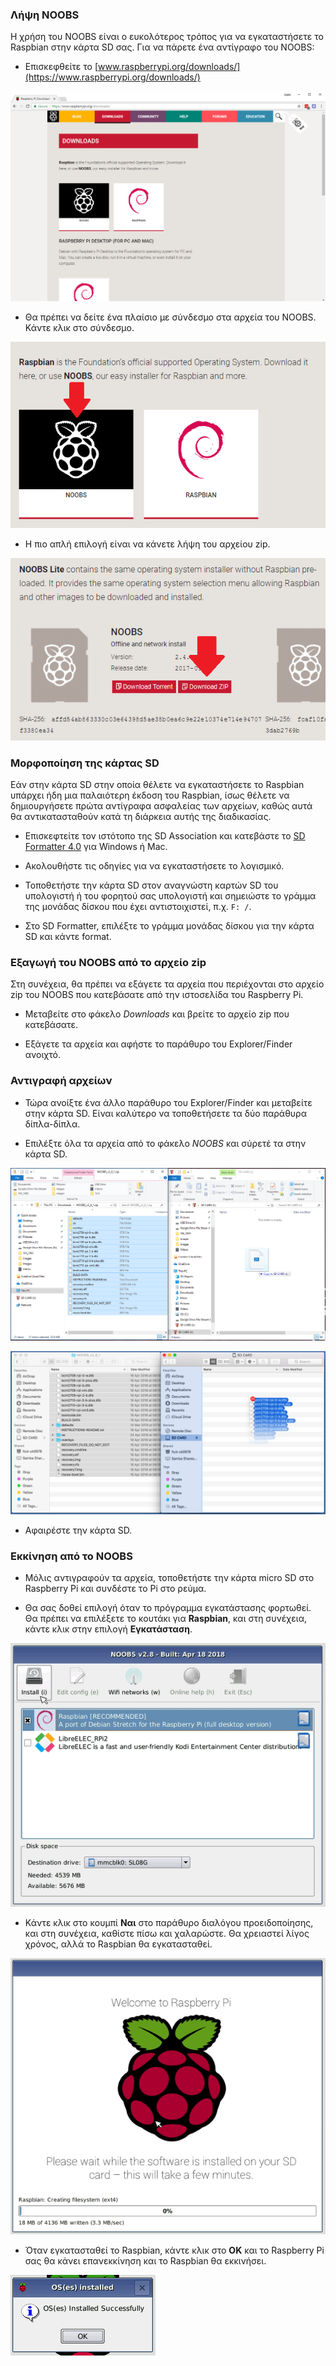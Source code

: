 ### Λήψη NOOBS

Η χρήση του NOOBS είναι ο ευκολότερος τρόπος για να εγκαταστήσετε το Raspbian στην κάρτα SD σας. Για να πάρετε ένα αντίγραφο του NOOBS:

+ Επισκεφθείτε το [www.raspberrypi.org/downloads/](https://www.raspberrypi.org/downloads/)

![Σελίδα Downloads](images/downloads-page.png)

+ Θα πρέπει να δείτε ένα πλαίσιο με σύνδεσμο στα αρχεία του NOOBS. Κάντε κλικ στο σύνδεσμο.

![Κάντε κλικ στο NOOBS](images/click-noobs.png)

+ Η πιο απλή επιλογή είναι να κάνετε λήψη του αρχείου zip.

![Λήψη zip](images/download-zip.png)

### Μορφοποίηση της κάρτας SD

Εάν στην κάρτα SD στην οποία θέλετε να εγκαταστήσετε το Raspbian υπάρχει ήδη μια παλαιότερη έκδοση του Raspbian, ίσως θέλετε να δημιουργήσετε πρώτα αντίγραφα ασφαλείας των αρχείων, καθώς αυτά θα αντικατασταθούν κατά τη διάρκεια αυτής της διαδικασίας.

+ Επισκεφτείτε τον ιστότοπο της SD Association και κατεβάστε το [SD Formatter 4.0](https://www.sdcard.org/downloads/formatter_4/index.html) για Windows ή Mac.

+ Ακολουθήστε τις οδηγίες για να εγκαταστήσετε το λογισμικό.

+ Τοποθετήστε την κάρτα SD στον αναγνώστη καρτών SD του υπολογιστή ή του φορητού σας υπολογιστή και σημειώστε το γράμμα της μονάδας δίσκου που έχει αντιστοιχιστεί, π.χ. `F: /`.

+ Στο SD Formatter, επιλέξτε το γράμμα μονάδας δίσκου για την κάρτα SD και κάντε format.

### Εξαγωγή του NOOBS από το αρχείο zip

Στη συνέχεια, θα πρέπει να εξάγετε τα αρχεία που περιέχονται στο αρχείο zip του NOOBS που κατεβάσατε από την ιστοσελίδα του Raspberry Pi.

+ Μεταβείτε στο φάκελο *Downloads* και βρείτε το αρχείο zip που κατεβάσατε.

+ Εξάγετε τα αρχεία και αφήστε το παράθυρο του Explorer/Finder ανοιχτό.

### Αντιγραφή αρχείων

+ Τώρα ανοίξτε ένα άλλο παράθυρο του Explorer/Finder και μεταβείτε στην κάρτα SD. Είναι καλύτερο να τοποθετήσετε τα δύο παράθυρα δίπλα-δίπλα.

+ Επιλέξτε όλα τα αρχεία από το φάκελο *NOOBS* και σύρετέ τα στην κάρτα SD.

![αντιγραφή των windows](images/copy3.png)

![αντιγραφή του macos](images/macos_copy.png)

+ Αφαιρέστε την κάρτα SD.

### Εκκίνηση από το NOOBS

+ Μόλις αντιγραφούν τα αρχεία, τοποθετήστε την κάρτα micro SD στο Raspberry Pi και συνδέστε το Pi στο ρεύμα.

+ Θα σας δοθεί επιλογή όταν το πρόγραμμα εγκατάστασης φορτωθεί. Θα πρέπει να επιλέξετε το κουτάκι για **Raspbian**, και στη συνέχεια, κάντε κλικ στην επιλογή **Εγκατάσταση**.

![εγκατάσταση](images/install.png)

+ Κάντε κλικ στο κουμπί **Ναι** στο παράθυρο διαλόγου προειδοποίησης, και στη συνέχεια, καθίστε πίσω και χαλαρώστε. Θα χρειαστεί λίγος χρόνος, αλλά το Raspbian θα εγκατασταθεί.

![εγκατάσταση](images/installing.png)

+ Όταν εγκατασταθεί το Raspbian, κάντε κλικ στο **OK** και το Raspberry Pi σας θα κάνει επανεκκίνηση και το Raspbian θα εκκινήσει.

![εγκατεστημένο](images/installed.png)